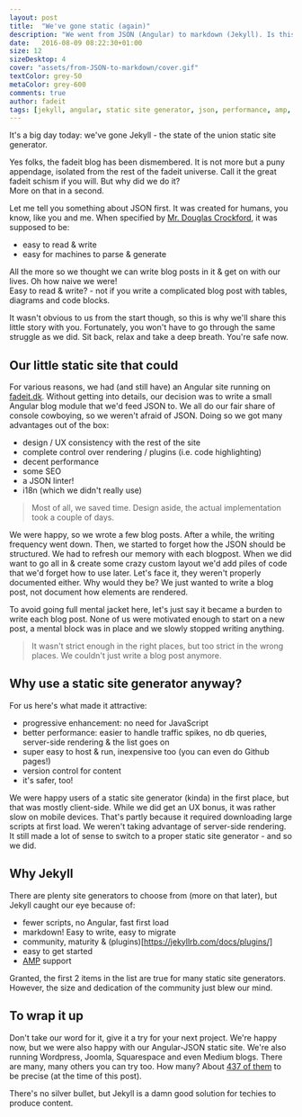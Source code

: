 ```yaml
---
layout: post
title:  "We've gone static (again)"
description: "We went from JSON (Angular) to markdown (Jekyll). Is this going to boost our blogging adventures though?"
date:   2016-08-09 08:22:30+01:00
size: 12
sizeDesktop: 4
cover: "assets/from-JSON-to-markdown/cover.gif"
textColor: grey-50
metaColor: grey-600
comments: true
author: fadeit
tags: [jekyll, angular, static site generator, json, performance, amp, blog]
---
```


It's a big day today: we've gone Jekyll - the state of the union static site generator. 

Yes folks, the fadeit blog has been dismembered. It is not more but a puny appendage, isolated from the rest of the fadeit universe.
Call it the great fadeit schism if you will. But why did we do it?<br/>
More on that in a second.


Let me tell you something about JSON first. It was created for humans, you know, like you and me.
When specified by [Mr. Douglas Crockford](https://en.wikipedia.org/wiki/Douglas_Crockford), it was supposed to be:

- easy to read & write
- easy for machines to parse & generate

All the more so we thought we can write blog posts in it & get on with our lives. Oh how naive we were!<br/>
Easy to read & write? - not if you write a complicated blog post with tables, diagrams and code blocks.

It wasn't obvious to us from the start though, so this is why we'll share this little story with you. Fortunately, you won't have to go through the same struggle as we did. Sit back, relax and take a deep breath. You're safe now.


## Our little static site that could
For various reasons, we had (and still have) an Angular site running on [fadeit.dk](https://fadeit.dk).
Without getting into details, our decision was to write a small Angular blog module that we'd feed JSON to.
We all do our fair share of console cowboying, so we weren't afraid of JSON. Doing so we got many advantages out of the box:

- design / UX consistency with the rest of the site
- complete control over rendering / plugins (i.e. code highlighting)
- decent performance
- some SEO 
- a JSON linter!
- i18n (which we didn't really use)

> Most of all, we saved time. Design aside, the actual implementation took a couple of days.

We were happy, so we wrote a few blog posts.
After a while, the writing frequency went down.
Then, we started to forget how the JSON should be structured.
We had to refresh our memory with each blogpost.
When we did want to go all in & create some crazy custom layout we'd add piles of code that we'd forget how to use later.
Let's face it, they weren't properly documented either. 
Why would they be? We just wanted to write a blog post, not document how elements are rendered.

To avoid going full mental jacket here, let's just say it became a burden to write each blog post. 
None of us were motivated enough to start on a new post, a mental block was in place and we slowly stopped writing anything.

> It wasn't strict enough in the right places, but too strict in the wrong places.
We couldn't just write a blog post anymore.


## Why use a static site generator anyway?

For us here's what made it attractive:

- progressive enhancement: no need for JavaScript
- better performance: easier to handle traffic spikes, no db queries, server-side rendering & the list goes on
- super easy to host & run, inexpensive too (you can even do Github pages!)
- version control for content
- it's safer, too!

We were happy users of a static site generator (kinda) in the first place, but that was mostly client-side.
While we did get an UX bonus, it was rather slow on mobile devices. That's partly because it required downloading large scripts at first load. We weren't taking advantage of server-side rendering. <br/>
It still made a lot of sense to switch to a proper static site generator - and so we did.


## Why Jekyll

There are plenty site generators to choose from (more on that later), but Jekyll caught our eye because of:

- fewer scripts, no Angular, fast first load
- markdown! Easy to write, easy to migrate
- community, maturity & (plugins)[https://jekyllrb.com/docs/plugins/]
- easy to get started
- [AMP](https://www.ampproject.org/) support

Granted, the first 2 items in the list are true for many static site generators.
However, the size and dedication of the community just blew our mind. 


## To wrap it up
Don't take our word for it, give it a try for your next project. We're happy now, but we were also happy with our Angular-JSON static site.
We're also running Wordpress, Joomla, Squarespace and even Medium blogs. There are many, many others you can try too. How many? About [437 of them](https://staticsitegenerators.net/) to be precise (at the time of this post). 

There's no silver bullet, but Jekyll is a damn good solution for techies to produce content.
